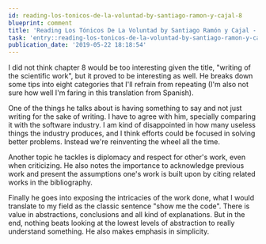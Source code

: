 ```yaml
---
id: reading-los-tonicos-de-la-voluntad-by-santiago-ramon-y-cajal-8
blueprint: comment
title: 'Reading Los Tónicos De La Voluntad by Santiago Ramón y Cajal - 8'
task: 'entry::reading-los-tonicos-de-la-voluntad-by-santiago-ramon-y-cajal'
publication_date: '2019-05-22 18:18:54'
---
```


I did not think chapter 8 would be too interesting given the title, "writing of the scientific work", but it proved to be interesting as well. He breaks down some tips into eight categories that I'll refrain from repeating (I'm also not sure how well I'm faring in this translation from Spanish).

One of the things he talks about is having something to say and not just writing for the sake of writing. I have to agree with him, specially comparing it with the software industry. I am kind of disappointed in how many useless things the industry produces, and I think efforts could be focused in solving better problems. Instead we're reinventing the wheel all the time.

Another topic he tackles is diplomacy and respect for other's work, even when criticizing. He also notes the importance to acknowledge previous work and present the assumptions one's work is built upon by citing related works in the bibliography.

Finally he goes into exposing the intricacies of the work done, what I would translate to my field as the classic sentence "show me the code". There is value in abstractions, conclusions and all kind of explanations. But in the end, nothing beats looking at the lowest levels of abstraction to really understand something. He also makes emphasis in simplicity.
